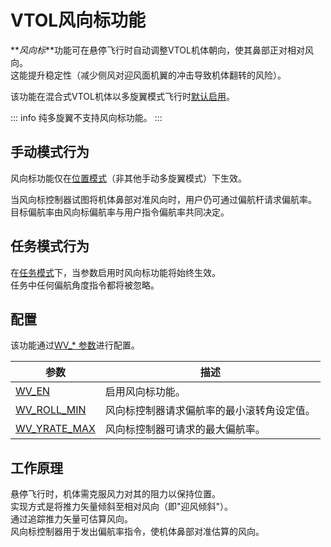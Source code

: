 # VTOL风向标功能

**_风向标_**功能可在悬停飞行时自动调整VTOL机体朝向，使其鼻部正对相对风向。  
这能提升稳定性（减少侧风对迎风面机翼的冲击导致机体翻转的风险）。

该功能在混合式VTOL机体以多旋翼模式飞行时[默认启用](#配置)。

::: info
纯多旋翼不支持风向标功能。
:::

## 手动模式行为

风向标功能仅在[位置模式](../flight_modes_mc/position.md)（非其他手动多旋翼模式）下生效。  

当风向标控制器试图将机体鼻部对准风向时，用户仍可通过偏航杆请求偏航率。  
目标偏航率由风向标偏航率与用户指令偏航率共同决定。

## 任务模式行为

在[任务模式](../flight_modes_vtol/mission.md)下，当参数启用时风向标功能将始终生效。  
任务中任何偏航角度指令都将被忽略。

<a id="configuration"></a>

## 配置

该功能通过[WV\_\* 参数](../advanced_config/parameter_reference.md#WV_EN)进行配置。

| 参数 | 描述 |
|------|------|
| [WV_EN](../advanced_config/parameter_reference.md#WV_EN) | 启用风向标功能。 |
| [WV_ROLL_MIN](../advanced_config/parameter_reference.md#WV_ROLL_MIN) | 风向标控制器请求偏航率的最小滚转角设定值。 |
| [WV_YRATE_MAX](../advanced_config/parameter_reference.md#WV_YRATE_MAX) | 风向标控制器可请求的最大偏航率。 |

## 工作原理

悬停飞行时，机体需克服风力对其的阻力以保持位置。  
实现方式是将推力矢量倾斜至相对风向（即"迎风倾斜"）。  
通过追踪推力矢量可估算风向。  
风向标控制器用于发出偏航率指令，使机体鼻部对准估算的风向。